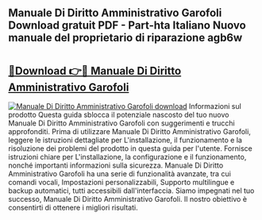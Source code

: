 ## Manuale Di Diritto Amministrativo Garofoli Download gratuit PDF - Part-hta Italiano Nuovo manuale del proprietario di riparazione agb6w

# <h2><a href="http://df9zuml.blite.top/?on=Manuale+Di+Diritto+Amministrativo+Garofoli">🔗Download 👉🔴 Manuale Di Diritto Amministrativo Garofoli</a></h2>

[![Manuale Di Diritto Amministrativo Garofoli download](https://i.imgur.com/lujVjoI.png)](http://df9zuml.blite.top/?on=Manuale+Di+Diritto+Amministrativo+Garofoli)
Informazioni sul prodotto Questa guida sblocca il potenziale nascosto del tuo nuovo Manuale Di Diritto Amministrativo Garofoli con suggerimenti e trucchi approfonditi. Prima di utilizzare Manuale Di Diritto Amministrativo Garofoli, leggere le istruzioni dettagliate per L'installazione, il funzionamento e la risoluzione dei problemi del prodotto in questa guida per l'utente. Fornisce istruzioni chiare per L'installazione, la configurazione e il funzionamento, nonché importanti informazioni sulla sicurezza. Manuale Di Diritto Amministrativo Garofoli ha una serie di funzionalità avanzate, tra cui comandi vocali, Impostazioni personalizzabili, Supporto multilingue e backup automatici, tutti accessibili dall'interfaccia. Siamo impegnati nel tuo successo, Manuale Di Diritto Amministrativo Garofoli. Il nostro obiettivo è consentirti di ottenere i migliori risultati.
